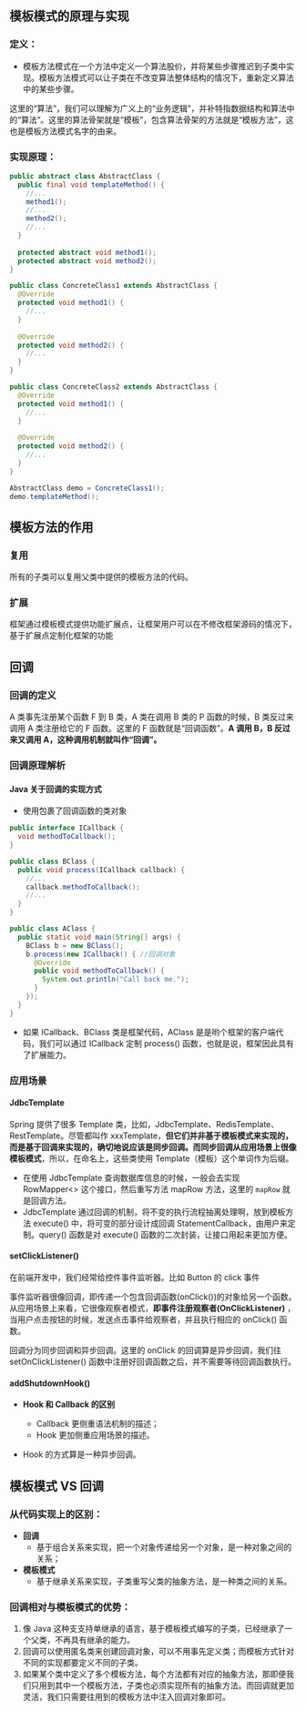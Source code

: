 ## 模板模式的原理与实现
### 定义：
- 模板方法模式在一个方法中定义一个算法股价，并将某些步骤推迟到子类中实现。模板方法模式可以让子类在不改变算法整体结构的情况下，重新定义算法中的某些步骤。

这里的“算法”，我们可以理解为广义上的“业务逻辑”，并补特指数据结构和算法中的“算法”。这里的算法骨架就是“模板”，包含算法骨架的方法就是“模板方法”，这也是模板方法模式名字的由来。

### 实现原理：
```java
public abstract class AbstractClass {
  public final void templateMethod() {
    //...
    method1();
    //...
    method2();
    //...
  }
  
  protected abstract void method1();
  protected abstract void method2();
}

public class ConcreteClass1 extends AbstractClass {
  @Override
  protected void method1() {
    //...
  }
  
  @Override
  protected void method2() {
    //...
  }
}

public class ConcreteClass2 extends AbstractClass {
  @Override
  protected void method1() {
    //...
  }
  
  @Override
  protected void method2() {
    //...
  }
}

AbstractClass demo = ConcreteClass1();
demo.templateMethod();
```

## 模板方法的作用
### 复用
所有的子类可以复用父类中提供的模板方法的代码。

### 扩展
框架通过模板模式提供功能扩展点，让框架用户可以在不修改框架源码的情况下，基于扩展点定制化框架的功能

## 回调
### 回调的定义
A 类事先注册某个函数 F 到 B 类，A 类在调用 B 类的 P 函数的时候，B 类反过来调用 A 类注册给它的 F 函数。这里的 F 函数就是“回调函数”。**A 调用 B，B 反过来又调用 A，这种调用机制就叫作“回调”。**

### 回调原理解析
#### Java 关于回调的实现方式
- 使用包裹了回调函数的类对象
```java
public interface ICallback {
  void methodToCallback();
}

public class BClass {
  public void process(ICallback callback) {
    //...
    callback.methodToCallback();
    //...
  }
}

public class AClass {
  public static void main(String[] args) {
    BClass b = new BClass();
    b.process(new ICallback() { //回调对象
      @Override
      public void methodToCallback() {
        System.out.println("Call back me.");
      }
    });
  }
}
```

- 如果 ICallback、BClass 类是框架代码，AClass 是是哟个框架的客户端代码，我们可以通过 ICallback 定制 process() 函数，也就是说，框架因此具有了扩展能力。

### 应用场景
#### JdbcTemplate
Spring 提供了很多 Template 类，比如，JdbcTemplate、RedisTemplate、RestTemplate。尽管都叫作 xxxTemplate，**但它们并非基于模板模式来实现的，而是基于回调来实现的，确切地说应该是同步回调。而同步回调从应用场景上很像模板模式**，所以，在命名上，这些类使用 Template（模板）这个单词作为后缀。
- 在使用 JdbcTemplate 查询数据库信息的时候，一般会去实现 RowMapper<> 这个接口，然后重写方法 mapRow 方法，这里的 `mapRow` 就是回调方法。
- JdbcTemplate 通过回调的机制，将不变的执行流程抽离处理啊，放到模板方法 execute() 中，将可变的部分设计成回调 StatementCallback，由用户来定制。query() 函数是对 execute() 函数的二次封装，让接口用起来更加方便。

#### setClickListener()
在前端开发中，我们经常给控件事件监听器。比如 Button 的 click 事件

事件监听器很像回调，即传递一个包含回调函数(onClick())的对象给另一个函数。从应用场景上来看，它很像观察者模式，**即事件注册观察者(OnClickListener)** ，当用户点击按钮的时候，发送点击事件给观察者，并且执行相应的 onClick() 函数。

回调分为同步回调和异步回调。这里的 onClick 的回调算是异步回调，我们往 setOnClickListener() 函数中注册好回调函数之后，并不需要等待回调函数执行。

#### addShutdownHook()
- **Hook 和 Callback 的区别**
  - Callback 更侧重语法机制的描述；
  - Hook 更加侧重应用场景的描述。

- Hook 的方式算是一种异步回调。

## 模板模式 VS 回调
### 从代码实现上的区别：
- **回调** 
  - 基于组合关系来实现，把一个对象传递给另一个对象，是一种对象之间的关系；
- **模板模式**
  - 基于继承关系来实现，子类重写父类的抽象方法，是一种类之间的关系。

### 回调相对与模板模式的优势：
1. 像 Java 这种支支持单继承的语言，基于模板模式编写的子类，已经继承了一个父类，不再具有继承的能力。
2. 回调可以使用匿名类来创建回调对象，可以不用事先定义类；而模板方式针对不同的实现都要定义不同的子类。
3. 如果某个类中定义了多个模板方法，每个方法都有对应的抽象方法，那即便我们只用到其中一个模板方法，子类也必须实现所有的抽象方法。而回调就更加灵活，我们只需要往用到的模板方法中注入回调对象即可。